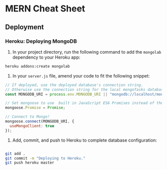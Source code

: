 # MERN Cheat Sheet

## Deployment
### Heroku: Deploying MongoDB

1. In your project directory, run the following command to add the `mongolab` dependency to your Heroku app:

```bash
heroku addons:create mongolab
```

1. In your `server.js` file, amend your code to fit the following snippet:

```js
// If deployed, use the deployed database's connection string.
// Otherwise use the connection string for the local mongoTasks database.
const MONGODB_URI = process.env.MONGODB_URI || "mongodb://localhost/mongoTasks";

// Set mongoose to use  built in JavaScript ES6 Promises instead of the default callback mechanism.
mongoose.Promise = Promise;

// Connect to Mongo!
mongoose.connect(MONGODB_URI, {
  useMongoClient: true
});

```

1. Add, commit, and push to Heroku to complete database configuration:

```bash

git add .
git commit -m "Deploying to Heroku."
git push heroku master

```
